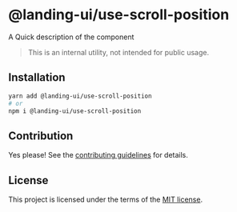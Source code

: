# @landing-ui/use-scroll-position

A Quick description of the component

> This is an internal utility, not intended for public usage.

## Installation

```sh
yarn add @landing-ui/use-scroll-position
# or
npm i @landing-ui/use-scroll-position
```

## Contribution

Yes please! See the
[contributing guidelines](https://github.com/PanagiotisPitsikoulis/landing.ui/blob/master/CONTRIBUTING.md)
for details.

## License

This project is licensed under the terms of the
[MIT license](https://github.com/PanagiotisPitsikoulis/landing.ui/blob/master/LICENSE).
